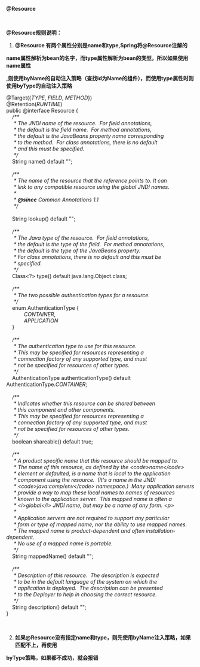 **@Resource**

&nbsp;

**@Resource规则说明：**

1. **@Resource 有两个属性分别是name和type,Spring将@Resource注解的**

**name属性解析为bean的名字，而type属性解析为bean的类型。所以如果使用name属性**

**,则使用byName的自动注入策略（查找id为Name的组件），而使用type属性时则使用byType的自动注入策略**

@Target({*TYPE*, *FIELD*, *METHOD*})\
@Retention(*RUNTIME*)\
public @interface Resource {\
&nbsp; &nbsp; */\*\**\
*&nbsp;&nbsp; &nbsp; \* The JNDI name of the resource.&nbsp; For field
annotations,*\
*&nbsp;&nbsp; &nbsp; \* the default is the field name.&nbsp; For method
annotations,*\
*&nbsp;&nbsp; &nbsp; \* the default is the JavaBeans property name
corresponding*\
*&nbsp;&nbsp; &nbsp; \* to the method.&nbsp; For class annotations, there is no
default*\
*&nbsp;&nbsp; &nbsp; \* and this must be specified.*\
*&nbsp;&nbsp; &nbsp; \*/*\
*&nbsp;* &nbsp; String name() default "";\
\
&nbsp; &nbsp; */\*\**\
*&nbsp;&nbsp; &nbsp; \* The name of the resource that the reference points to.
It can*\
*&nbsp;&nbsp; &nbsp; \* link to any compatible resource using the global JNDI
names.*\
*&nbsp;&nbsp; &nbsp; \**\
*&nbsp;&nbsp; &nbsp; \* **@since** Common Annotations 1.1*\
*&nbsp;&nbsp; &nbsp; \*/*\
\
*&nbsp;* &nbsp; String lookup() default "";\
\
&nbsp; &nbsp; */\*\**\
*&nbsp;&nbsp; &nbsp; \* The Java type of the resource.&nbsp; For field
annotations,*\
*&nbsp;&nbsp; &nbsp; \* the default is the type of the field.&nbsp; For method
annotations,*\
*&nbsp;&nbsp; &nbsp; \* the default is the type of the JavaBeans property.*\
*&nbsp;&nbsp; &nbsp; \* For class annotations, there is no default and this must
be*\
*&nbsp;&nbsp; &nbsp; \* specified.*\
*&nbsp;&nbsp; &nbsp; \*/*\
*&nbsp;* &nbsp; Class\<?\> type() default java.lang.Object.class;\
\
&nbsp; &nbsp; */\*\**\
*&nbsp;&nbsp; &nbsp; \* The two possible authentication types for a resource.*\
*&nbsp;&nbsp; &nbsp; \*/*\
*&nbsp;* &nbsp; enum AuthenticationType {\
&nbsp; &nbsp; &nbsp; &nbsp; &nbsp; &nbsp; *CONTAINER*,\
&nbsp; &nbsp; &nbsp; &nbsp; &nbsp; &nbsp; *APPLICATION*\
*&nbsp;* &nbsp; }\
\
&nbsp; &nbsp; */\*\**\
*&nbsp;&nbsp; &nbsp; \* The authentication type to use for this resource.*\
*&nbsp;&nbsp; &nbsp; \* This may be specified for resources representing a*\
*&nbsp;&nbsp; &nbsp; \* connection factory of any supported type, and must*\
*&nbsp;&nbsp; &nbsp; \* not be specified for resources of other types.*\
*&nbsp;&nbsp; &nbsp; \*/*\
*&nbsp;* &nbsp; AuthenticationType authenticationType() default
AuthenticationType.*CONTAINER*;\
\
&nbsp; &nbsp; */\*\**\
*&nbsp;&nbsp; &nbsp; \* Indicates whether this resource can be shared between*\
*&nbsp;&nbsp; &nbsp; \* this component and other components.*\
*&nbsp;&nbsp; &nbsp; \* This may be specified for resources representing a*\
*&nbsp;&nbsp; &nbsp; \* connection factory of any supported type, and must*\
*&nbsp;&nbsp; &nbsp; \* not be specified for resources of other types.*\
*&nbsp;&nbsp; &nbsp; \*/*\
*&nbsp;* &nbsp; boolean shareable() default true;\
\
&nbsp; &nbsp; */\*\**\
*&nbsp;&nbsp; &nbsp; \* A product specific name that this resource should be
mapped to.*\
*&nbsp;&nbsp; &nbsp; \* The name of this resource, as defined by the
\<code\>name\</code\>*\
*&nbsp;&nbsp; &nbsp; \* element or defaulted, is a name that is local to the
application*\
*&nbsp;&nbsp; &nbsp; \* component using the resource.&nbsp; (It's a name in the
JNDI*\
*&nbsp;&nbsp; &nbsp; \* \<code\>java:comp/env\</code\> namespace.)&nbsp; Many
application servers*\
*&nbsp;&nbsp; &nbsp; \* provide a way to map these local names to names of
resources*\
*&nbsp;&nbsp; &nbsp; \* known to the application server.&nbsp; This mapped name
is often a*\
*&nbsp;&nbsp; &nbsp; \* \<i\>global\</i\> JNDI name, but may be a name of any
form. \<p\>*\
*&nbsp;&nbsp; &nbsp; \**\
*&nbsp;&nbsp; &nbsp; \* Application servers are not required to support any
particular*\
*&nbsp;&nbsp; &nbsp; \* form or type of mapped name, nor the ability to use
mapped names.*\
*&nbsp;&nbsp; &nbsp; \* The mapped name is product-dependent and often
installation-dependent.*\
*&nbsp;&nbsp; &nbsp; \* No use of a mapped name is portable.*\
*&nbsp;&nbsp; &nbsp; \*/*\
*&nbsp;* &nbsp; String mappedName() default "";\
\
&nbsp; &nbsp; */\*\**\
*&nbsp;&nbsp; &nbsp; \* Description of this resource.&nbsp; The description is
expected*\
*&nbsp;&nbsp; &nbsp; \* to be in the default language of the system on which
the*\
*&nbsp;&nbsp; &nbsp; \* application is deployed.&nbsp; The description can be
presented*\
*&nbsp;&nbsp; &nbsp; \* to the Deployer to help in choosing the correct
resource.*\
*&nbsp;&nbsp; &nbsp; \*/*\
*&nbsp;* &nbsp; String description() default "";\
}

&nbsp;

2. **如果@Resource没有指定name和type，则先使用byName注入策略，如果匹配不上，再使用**

**byType策略，如果都不成功，就会报错**
